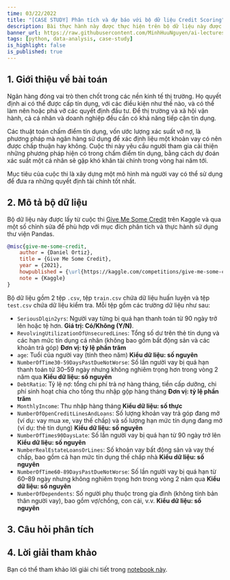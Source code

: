 ```yaml
---
time: 03/22/2022
title: "[CASE STUDY] Phân tích và dự báo với bộ dữ liệu Credit Scoring"
description: Bài thực hành này được thực hiện trên bộ dữ liệu này được lấy từ cuộc thi Give Me Some Credit trên Kaggle và qua một số chỉnh sửa để phù hợp với mục đích phân tích và thực hành sử dụng thư viện Pandas.
banner_url: https://raw.githubusercontent.com/MinhHuuNguyen/ai-lectures/refs/heads/master/2_data_analysis_with_python/images/2-pandas/banner.png
tags: [python, data-analysis, case-study]
is_highlight: false
is_published: true
---
```


## 1. Giới thiệu về bài toán

Ngân hàng đóng vai trò then chốt trong các nền kinh tế thị trường. Họ quyết định ai có thể được cấp tín dụng, với các điều kiện như thế nào, và có thể làm nên hoặc phá vỡ các quyết định đầu tư. Để thị trường và xã hội vận hành, cả cá nhân và doanh nghiệp đều cần có khả năng tiếp cận tín dụng.

Các thuật toán chấm điểm tín dụng, vốn ước lượng xác suất vỡ nợ, là phương pháp mà ngân hàng sử dụng để xác định liệu một khoản vay có nên được chấp thuận hay không. Cuộc thi này yêu cầu người tham gia cải thiện những phương pháp hiện có trong chấm điểm tín dụng, bằng cách dự đoán xác suất một cá nhân sẽ gặp khó khăn tài chính trong vòng hai năm tới.

Mục tiêu của cuộc thi là xây dựng một mô hình mà người vay có thể sử dụng để đưa ra những quyết định tài chính tốt nhất.

## 2. Mô tả bộ dữ liệu

Bộ dữ liệu này được lấy từ cuộc thi [Give Me Some Credit](https://www.kaggle.com/competitions/give-me-some-credit) trên Kaggle và qua một số chỉnh sửa để phù hợp với mục đích phân tích và thực hành sử dụng thư viện Pandas.

```bibtex
@misc{give-me-some-credit,
    author = {Daniel Ortiz},
    title = {Give Me Some Credit},
    year = {2021},
    howpublished = {\url{https://kaggle.com/competitions/give-me-some-credit}},
    note = {Kaggle}
}
```

Bộ dữ liệu gồm 2 tệp `.csv`, tệp `train.csv` chứa dữ liệu huấn luyện và tệp `test.csv` chứa dữ liệu kiểm tra. Mỗi tệp gồm các trường dữ liệu như sau:
- `SeriousDlqin2yrs`: Người vay từng bị quá hạn thanh toán từ 90 ngày trở lên hoặc tệ hơn. **Giá trị: Có/Không (Y/N)**.
- `RevolvingUtilizationOfUnsecuredLines`: Tổng số dư trên thẻ tín dụng và các hạn mức tín dụng cá nhân (không bao gồm bất động sản và các khoản trả góp) **Đơn vị: tỷ lệ phần trăm**
- `age`: Tuổi của người vay (tính theo năm) **Kiểu dữ liệu: số nguyên**
- `NumberOfTime30-59DaysPastDueNotWorse`: Số lần người vay bị quá hạn thanh toán từ 30–59 ngày nhưng không nghiêm trọng hơn trong vòng 2 năm qua **Kiểu dữ liệu: số nguyên**
- `DebtRatio`: Tỷ lệ nợ: tổng chi phí trả nợ hàng tháng, tiền cấp dưỡng, chi phí sinh hoạt chia cho tổng thu nhập gộp hàng tháng **Đơn vị: tỷ lệ phần trăm**
- `MonthlyIncome`: Thu nhập hàng tháng **Kiểu dữ liệu: số thực**
- `NumberOfOpenCreditLinesAndLoans`: Số lượng khoản vay trả góp đang mở (ví dụ: vay mua xe, vay thế chấp) và số lượng hạn mức tín dụng đang mở (ví dụ: thẻ tín dụng) **Kiểu dữ liệu: số nguyên**
- `NumberOfTimes90DaysLate`: Số lần người vay bị quá hạn từ 90 ngày trở lên **Kiểu dữ liệu: số nguyên**
- `NumberRealEstateLoansOrLines`: Số khoản vay bất động sản và vay thế chấp, bao gồm cả hạn mức tín dụng thế chấp nhà **Kiểu dữ liệu: số nguyên**
- `NumberOfTime60-89DaysPastDueNotWorse`: Số lần người vay bị quá hạn từ 60–89 ngày nhưng không nghiêm trọng hơn trong vòng 2 năm qua **Kiểu dữ liệu: số nguyên**
- `NumberOfDependents`: Số người phụ thuộc trong gia đình (không tính bản thân người vay), bao gồm vợ/chồng, con cái, v.v. **Kiểu dữ liệu: số nguyên**

## 3. Câu hỏi phân tích

## 4. Lời giải tham khảo

Bạn có thể tham khảo lời giải chi tiết trong [notebook này](https://github.com/MinhHuuNguyen/ai-lectures/blob/master/2_data_analysis_with_python/notebook/8-case-study-credit-scoring/credit_scoring.ipynb).
